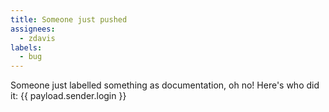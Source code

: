 ```yaml
---
title: Someone just pushed
assignees:
  - zdavis
labels:
  - bug
---
```

Someone just labelled something as documentation, oh no! Here's who did it: {{ payload.sender.login }}
